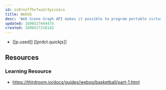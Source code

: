 ```yaml
---
id: zs0rnzf7hv7xa1r3yzio1co
title: WebSG
desc: 'Web Scene Graph API makes it possible to program portable virtual worlds.'
updated: 1696527444475
created: 1696527216142
---
```


- [[p.used]] [[prdct.quickjs]]

## Resources

### Learning Resource

- https://thirdroom.io/docs/guides/websg/basketball/part-1.html